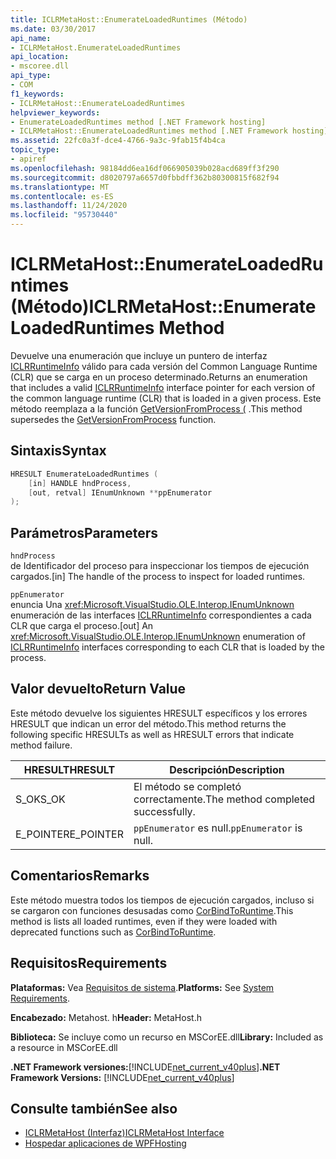```yaml
---
title: ICLRMetaHost::EnumerateLoadedRuntimes (Método)
ms.date: 03/30/2017
api_name:
- ICLRMetaHost.EnumerateLoadedRuntimes
api_location:
- mscoree.dll
api_type:
- COM
f1_keywords:
- ICLRMetaHost::EnumerateLoadedRuntimes
helpviewer_keywords:
- EnumerateLoadedRuntimes method [.NET Framework hosting]
- ICLRMetaHost::EnumerateLoadedRuntimes method [.NET Framework hosting]
ms.assetid: 22fc0a3f-dce4-4766-9a3c-9fab15f4b4ca
topic_type:
- apiref
ms.openlocfilehash: 98184dd6ea16df066905039b028acd689ff3f290
ms.sourcegitcommit: d8020797a6657d0fbbdff362b80300815f682f94
ms.translationtype: MT
ms.contentlocale: es-ES
ms.lasthandoff: 11/24/2020
ms.locfileid: "95730440"
---
```

# <a name="iclrmetahostenumerateloadedruntimes-method"></a><span data-ttu-id="86d86-102">ICLRMetaHost::EnumerateLoadedRuntimes (Método)</span><span class="sxs-lookup"><span data-stu-id="86d86-102">ICLRMetaHost::EnumerateLoadedRuntimes Method</span></span>

<span data-ttu-id="86d86-103">Devuelve una enumeración que incluye un puntero de interfaz [ICLRRuntimeInfo](iclrruntimeinfo-interface.md) válido para cada versión del Common Language Runtime (CLR) que se carga en un proceso determinado.</span><span class="sxs-lookup"><span data-stu-id="86d86-103">Returns an enumeration that includes a valid [ICLRRuntimeInfo](iclrruntimeinfo-interface.md) interface pointer for each version of the common language runtime (CLR) that is loaded in a given process.</span></span> <span data-ttu-id="86d86-104">Este método reemplaza a la función [GetVersionFromProcess (](getversionfromprocess-function.md) .</span><span class="sxs-lookup"><span data-stu-id="86d86-104">This method supersedes the [GetVersionFromProcess](getversionfromprocess-function.md) function.</span></span>  
  
## <a name="syntax"></a><span data-ttu-id="86d86-105">Sintaxis</span><span class="sxs-lookup"><span data-stu-id="86d86-105">Syntax</span></span>  
  
```cpp  
HRESULT EnumerateLoadedRuntimes (  
    [in] HANDLE hndProcess,  
    [out, retval] IEnumUnknown **ppEnumerator  
);  
```  
  
## <a name="parameters"></a><span data-ttu-id="86d86-106">Parámetros</span><span class="sxs-lookup"><span data-stu-id="86d86-106">Parameters</span></span>  

 `hndProcess`  
 <span data-ttu-id="86d86-107">de Identificador del proceso para inspeccionar los tiempos de ejecución cargados.</span><span class="sxs-lookup"><span data-stu-id="86d86-107">[in] The handle of the process to inspect for loaded runtimes.</span></span>  
  
 `ppEnumerator`  
 <span data-ttu-id="86d86-108">enuncia Una <xref:Microsoft.VisualStudio.OLE.Interop.IEnumUnknown> enumeración de las interfaces [ICLRRuntimeInfo](iclrruntimeinfo-interface.md) correspondientes a cada CLR que carga el proceso.</span><span class="sxs-lookup"><span data-stu-id="86d86-108">[out] An <xref:Microsoft.VisualStudio.OLE.Interop.IEnumUnknown> enumeration of [ICLRRuntimeInfo](iclrruntimeinfo-interface.md) interfaces corresponding to each CLR that is loaded by the process.</span></span>  
  
## <a name="return-value"></a><span data-ttu-id="86d86-109">Valor devuelto</span><span class="sxs-lookup"><span data-stu-id="86d86-109">Return Value</span></span>  

 <span data-ttu-id="86d86-110">Este método devuelve los siguientes HRESULT específicos y los errores HRESULT que indican un error del método.</span><span class="sxs-lookup"><span data-stu-id="86d86-110">This method returns the following specific HRESULTs as well as HRESULT errors that indicate method failure.</span></span>  
  
|<span data-ttu-id="86d86-111">HRESULT</span><span class="sxs-lookup"><span data-stu-id="86d86-111">HRESULT</span></span>|<span data-ttu-id="86d86-112">Descripción</span><span class="sxs-lookup"><span data-stu-id="86d86-112">Description</span></span>|  
|-------------|-----------------|  
|<span data-ttu-id="86d86-113">S_OK</span><span class="sxs-lookup"><span data-stu-id="86d86-113">S_OK</span></span>|<span data-ttu-id="86d86-114">El método se completó correctamente.</span><span class="sxs-lookup"><span data-stu-id="86d86-114">The method completed successfully.</span></span>|  
|<span data-ttu-id="86d86-115">E_POINTER</span><span class="sxs-lookup"><span data-stu-id="86d86-115">E_POINTER</span></span>|<span data-ttu-id="86d86-116">`ppEnumerator` es null.</span><span class="sxs-lookup"><span data-stu-id="86d86-116">`ppEnumerator` is null.</span></span>|  
  
## <a name="remarks"></a><span data-ttu-id="86d86-117">Comentarios</span><span class="sxs-lookup"><span data-stu-id="86d86-117">Remarks</span></span>  

 <span data-ttu-id="86d86-118">Este método muestra todos los tiempos de ejecución cargados, incluso si se cargaron con funciones desusadas como [CorBindToRuntime](corbindtoruntime-function.md).</span><span class="sxs-lookup"><span data-stu-id="86d86-118">This method is lists all loaded runtimes, even if they were loaded with deprecated functions such as [CorBindToRuntime](corbindtoruntime-function.md).</span></span>  
  
## <a name="requirements"></a><span data-ttu-id="86d86-119">Requisitos</span><span class="sxs-lookup"><span data-stu-id="86d86-119">Requirements</span></span>  

 <span data-ttu-id="86d86-120">**Plataformas:** Vea [Requisitos de sistema](../../get-started/system-requirements.md).</span><span class="sxs-lookup"><span data-stu-id="86d86-120">**Platforms:** See [System Requirements](../../get-started/system-requirements.md).</span></span>  
  
 <span data-ttu-id="86d86-121">**Encabezado:** Metahost. h</span><span class="sxs-lookup"><span data-stu-id="86d86-121">**Header:** MetaHost.h</span></span>  
  
 <span data-ttu-id="86d86-122">**Biblioteca:** Se incluye como un recurso en MSCorEE.dll</span><span class="sxs-lookup"><span data-stu-id="86d86-122">**Library:** Included as a resource in MSCorEE.dll</span></span>  
  
 <span data-ttu-id="86d86-123">**.NET Framework versiones:**[!INCLUDE[net_current_v40plus](../../../../includes/net-current-v40plus-md.md)]</span><span class="sxs-lookup"><span data-stu-id="86d86-123">**.NET Framework Versions:** [!INCLUDE[net_current_v40plus](../../../../includes/net-current-v40plus-md.md)]</span></span>  
  
## <a name="see-also"></a><span data-ttu-id="86d86-124">Consulte también</span><span class="sxs-lookup"><span data-stu-id="86d86-124">See also</span></span>

- [<span data-ttu-id="86d86-125">ICLRMetaHost (Interfaz)</span><span class="sxs-lookup"><span data-stu-id="86d86-125">ICLRMetaHost Interface</span></span>](iclrmetahost-interface.md)
- [<span data-ttu-id="86d86-126">Hospedar aplicaciones de WPF</span><span class="sxs-lookup"><span data-stu-id="86d86-126">Hosting</span></span>](index.md)
